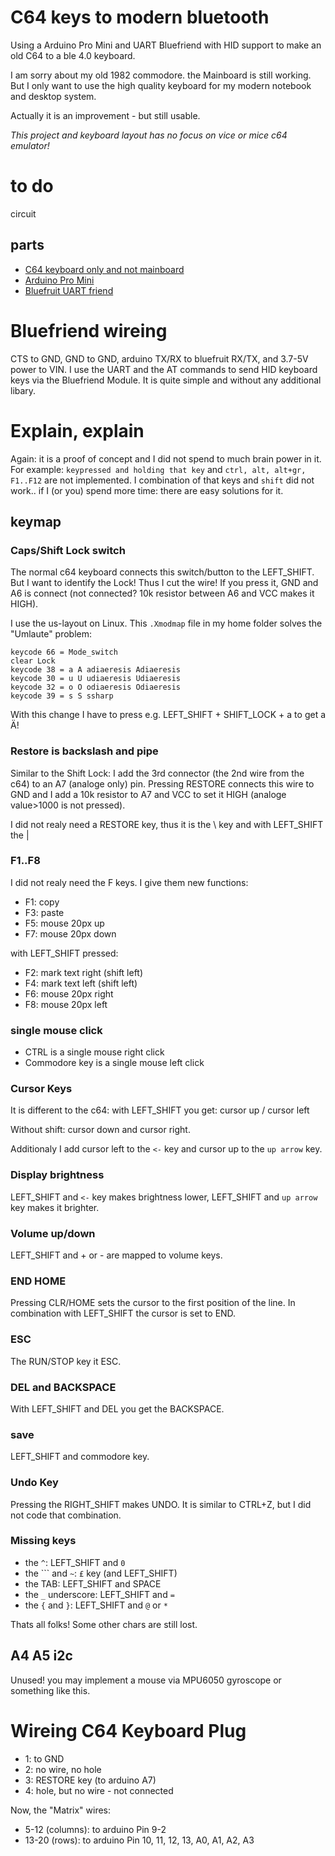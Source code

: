 # C64 keys to modern bluetooth

Using a Arduino Pro Mini and UART Bluefriend with HID support to make an old C64 to a ble 4.0 keyboard.

I am sorry about my old 1982 commodore. the Mainboard is
still working. But I only want to use the high quality keyboard
for my modern notebook and desktop system.

Actually it is an improvement - but still usable.

*This project and keyboard layout has no focus on vice or mice c64 emulator!*

# to do

circuit

## parts

- [C64 keyboard only and not mainboard](https://en.wikipedia.org/wiki/Commodore_64)
- [Arduino Pro Mini](https://store.arduino.cc/arduino-pro-mini)
- [Bluefruit UART friend](https://learn.adafruit.com/introducing-the-adafruit-bluefruit-le-uart-friend)

# Bluefriend wireing

CTS to GND, GND to GND, arduino TX/RX to bluefruit RX/TX, and 3.7-5V power to VIN. I use the UART
and the AT commands to send HID keyboard keys via the Bluefriend Module. It is quite simple and
without any additional libary.

# Explain, explain

Again: it is a proof of concept and I did not spend to much brain power in it.
For example: `keypressed and holding that key` and `ctrl, alt, alt+gr, F1..F12`
are not implemented. I combination of that keys and `shift` did not work..
if I (or you) spend more time: there are easy solutions for it.

## keymap

### Caps/Shift Lock switch

The normal c64 keyboard connects this switch/button to the LEFT_SHIFT. But I want to identify
the Lock! Thus I cut the wire! If you press it, GND and A6 is connect (not connected? 10k resistor
between A6 and VCC makes it HIGH).

I use the us-layout on Linux. This `.Xmodmap` file in my home folder solves the "Umlaute" problem:

```
keycode 66 = Mode_switch
clear Lock
keycode 38 = a A adiaeresis Adiaeresis
keycode 30 = u U udiaeresis Udiaeresis
keycode 32 = o O odiaeresis Odiaeresis
keycode 39 = s S ssharp
```

With this change I have to press e.g. LEFT_SHIFT + SHIFT_LOCK + a to get a Ä!

### Restore is backslash and pipe

Similar to the Shift Lock: I add the 3rd connector (the 2nd wire from the c64)
to an A7 (analoge only) pin. Pressing RESTORE connects this wire to GND and
I add a 10k resistor to A7 and VCC to set it HIGH (analoge value>1000 is not pressed).

I did not realy need a RESTORE key, thus it is the \ key and with LEFT_SHIFT the |

### F1..F8

I did not realy need the F keys. I give them new functions:

- F1: copy
- F3: paste
- F5: mouse 20px up
- F7: mouse 20px down

with LEFT_SHIFT pressed:

- F2: mark text right (shift left)
- F4: mark text left (shift left)
- F6: mouse 20px right
- F8: mouse 20px left

### single mouse click

- CTRL is a single mouse right click
- Commodore key is a single mouse left click

### Cursor Keys

It is different to the c64: with LEFT_SHIFT you get: cursor up / cursor left

Without shift: cursor down and cursor right.

Additionaly I add cursor left to the `<-` key and cursor up to the `up arrow` key.

### Display brightness

LEFT_SHIFT and `<-` key makes brightness lower, LEFT_SHIFT and `up arrow` key makes
it brighter.

### Volume up/down

LEFT_SHIFT and + or - are mapped to volume keys.

### END HOME

Pressing CLR/HOME sets the cursor to the first position of the line.
In combination with LEFT_SHIFT the cursor is set to END.

### ESC

The RUN/STOP key it ESC.

### DEL and BACKSPACE

With LEFT_SHIFT and DEL you get the BACKSPACE.

### save

LEFT_SHIFT and commodore key.

### Undo Key

Pressing the RIGHT_SHIFT makes UNDO. It is similar to CTRL+Z, but I did not
code that combination.

### Missing keys

- the `^`: LEFT_SHIFT and `0`
- the ``` and `~`: `£` key (and LEFT_SHIFT)
- the TAB: LEFT_SHIFT and SPACE
- the `_` underscore: LEFT_SHIFT and `=`
- the `{` and `}`: LEFT_SHIFT and `@` or `*`

Thats all folks! Some other chars are still lost.

## A4 A5 i2c

Unused! you may implement a mouse via MPU6050 gyroscope or something like this.

# Wireing C64 Keyboard Plug

- 1: to GND
- 2: no wire, no hole
- 3: RESTORE key (to arduino A7)
- 4: hole, but no wire - not connected

Now, the "Matrix" wires:

- 5-12 (columns): to arduino Pin 9-2 
- 13-20 (rows): to arduino Pin 10, 11, 12, 13, A0, A1, A2, A3
